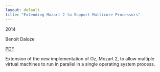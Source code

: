 ```yaml
---
layout: default
title: "Extending Mozart 2 to Support Multicore Processors"
---
```



2014


Benoit Daloze



[PDF](http://www.info.ucl.ac.be/~pvr/MemoireBenoitDaloze.pdf)


Extension of the new implementation of Oz, Mozart 2, to allow multiple virtual machines to run in parallel in a single operating system process.

